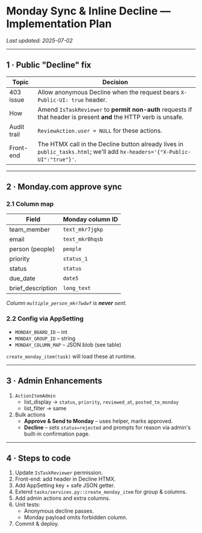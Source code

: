 # Monday Sync & Inline Decline — Implementation Plan

_Last updated: 2025-07-02_

---
## 1 · Public "Decline" fix

| Topic | Decision |
|-------|----------|
| 403 issue | Allow anonymous Decline when the request bears `X-Public-UI: true` header. |
| How | Amend `IsTaskReviewer` to **permit non-auth** requests if that header is present **and** the HTTP verb is unsafe. |
| Audit trail | `ReviewAction.user = NULL` for these actions. |
| Front-end | The HTMX call in the Decline button already lives in `public_tasks.html`; we'll add `hx-headers='{"X-Public-UI":"true"}'`. |

---
## 2 · Monday.com approve sync

### 2.1 Column map

| Field | Monday column ID |
|-------|------------------|
| team_member | `text_mkr7jgkp` |
| email | `text_mkr0hqsb` |
| person (people) | `people` |
| priority | `status_1` |
| status | `status` |
| due_date | `date5` |
| brief_description | `long_text` |

*Column `multiple_person_mkr7wdwf` is **never** sent.*

### 2.2 Config via AppSetting

* `MONDAY_BOARD_ID` – int
* `MONDAY_GROUP_ID` – string
* `MONDAY_COLUMN_MAP` – JSON blob (see table)

`create_monday_item(task)` will load these at runtime.

---
## 3 · Admin Enhancements

1. `ActionItemAdmin`
   * list_display → `status`, `priority`, `reviewed_at`, `posted_to_monday`
   * list_filter → same
2. Bulk actions
   * **Approve & Send to Monday** – uses helper, marks approved.
   * **Decline** – sets `status=rejected` and prompts for reason via admin's built-in confirmation page.

---
## 4 · Steps to code

1. Update `IsTaskReviewer` permission.
2. Front-end: add header in Decline HTMX.
3. Add AppSetting key + safe JSON getter.
4. Extend `tasks/services.py::create_monday_item` for group & columns.
5. Add admin actions and extra columns.
6. Unit tests:
   * Anonymous decline passes.
   * Monday payload omits forbidden column.
7. Commit & deploy. 